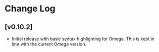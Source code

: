 # Change Log

## [v0.10.2]

- Initial release with basic syntax highlighting for Omega. This is kept in line with the current Omega version.
